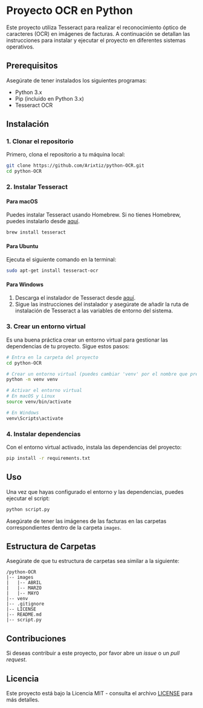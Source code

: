 
# Proyecto OCR en Python

Este proyecto utiliza Tesseract para realizar el reconocimiento óptico de caracteres (OCR) en imágenes de facturas. A continuación se detallan las instrucciones para instalar y ejecutar el proyecto en diferentes sistemas operativos.

## Prerequisitos

Asegúrate de tener instalados los siguientes programas:

- Python 3.x
- Pip (incluido en Python 3.x)
- Tesseract OCR

## Instalación

### 1. Clonar el repositorio

Primero, clona el repositorio a tu máquina local:

```bash
git clone https://github.com/Arixtiz/python-OCR.git
cd python-OCR
```

### 2. Instalar Tesseract

#### Para macOS

Puedes instalar Tesseract usando Homebrew. Si no tienes Homebrew, puedes instalarlo desde [aquí](https://brew.sh/).

```bash
brew install tesseract
```

#### Para Ubuntu

Ejecuta el siguiente comando en la terminal:

```bash
sudo apt-get install tesseract-ocr
```

#### Para Windows

1. Descarga el instalador de Tesseract desde [aquí](https://github.com/UB-Mannheim/tesseract/wiki).
2. Sigue las instrucciones del instalador y asegúrate de añadir la ruta de instalación de Tesseract a las variables de entorno del sistema.

### 3. Crear un entorno virtual

Es una buena práctica crear un entorno virtual para gestionar las dependencias de tu proyecto. Sigue estos pasos:

```bash
# Entra en la carpeta del proyecto
cd python-OCR

# Crear un entorno virtual (puedes cambiar 'venv' por el nombre que prefieras)
python -m venv venv

# Activar el entorno virtual
# En macOS y Linux
source venv/bin/activate

# En Windows
venv\Scripts\activate
```

### 4. Instalar dependencias

Con el entorno virtual activado, instala las dependencias del proyecto:

```bash
pip install -r requirements.txt
```

## Uso

Una vez que hayas configurado el entorno y las dependencias, puedes ejecutar el script:

```bash
python script.py
```

Asegúrate de tener las imágenes de las facturas en las carpetas correspondientes dentro de la carpeta `images`.

## Estructura de Carpetas

Asegúrate de que tu estructura de carpetas sea similar a la siguiente:

```
/python-OCR
|-- images
|   |-- ABRIL
|   |-- MARZO
|   |-- MAYO
|-- venv
|-- .gitignore
|-- LICENSE
|-- README.md
|-- script.py
```

## Contribuciones

Si deseas contribuir a este proyecto, por favor abre un *issue* o un *pull request*.

## Licencia

Este proyecto está bajo la Licencia MIT - consulta el archivo [LICENSE](LICENSE) para más detalles.
```
